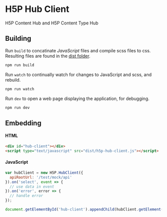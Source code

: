 # H5P Hub Client
H5P Content Hub and H5P Content Type Hub

## Building

Run `build` to concatinate *JavaScript* files and compile scss files to css. Resulting files are found in the [dist folder](dist).

```bash
npm run build
```

Run `watch` to continually watch for changes to JavaScript and scss, and rebuild.

```bash
npm run watch
```

Run `dev` to open a web page displaying the application, for debugging.

```bash
npm run dev
```

## Embedding

#### HTML

```html
<div id="hub-client"></div>
<script type="text/javascript" src="dist/h5p-hub-client.js"></script>
```

#### JavaScript

```javascript
var hubClient = new H5P.HubClient({
  apiRootUrl: '/test/mock/api'
}).on('select', event => {
  // use data in event
}).on('error', error => {
  // handle error
});

document.getElementById('hub-client').appendChild(hubClient.getElement());

```
